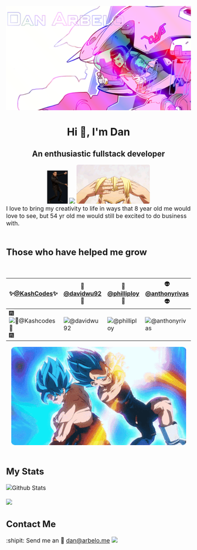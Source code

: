 


<a href="https://govepitr.github.io" target="_blank">
<img src="./Assets/images/D.Va.png">
</a>






<div align="center">
  <h1> Hi 👋, I'm Dan</h1>
    <h2>An enthusiastic fullstack developer</h2>
      <img src="./Assets/images/WSDisplay.png" height="90">
      <img src="https://weather-icon.journeyad.repl.co/@mesa?v=1"/>
      <img src="./Assets/images/Pillar.gif">    
</div>

  
<div>
<font size="3">I love to bring my creativity to life in ways that 8 year old me would love to see, but 54 yr old me would still be excited to do business with.<font/>
<div/>
<br/>

## Those who have helped me grow
<br/>



✨[@KashCodes](https://github.com/KashCodes)✨ | 🧙[@davidwu92](https://github.com/davidwu92)🧙 |👾[@philliploy](https://github.com/philliploy)👾 |  👽[@anthonyrivas](https://github.com/anthonyrivas)👽
--- | --- | --- | ---
🎆![💖@Kashcodes💖](https://avatars.githubusercontent.com/KashCodes?s=150&v=1)🎆 | ![@davidwu92](https://avatars.githubusercontent.com/davidwu92?s=150&v=1) | ![@philliploy](https://avatars.githubusercontent.com/u/40612029?s=150&v=4) | ![@anthonyrivas](https://avatars.githubusercontent.com/u/34780493?s=150&v=4)

  
  
  <div align="center">
  <img src="./Assets/images/TeamWork.gif" >
  </div>





  <br/>

  


  ## My Stats
   
![Github Stats](https://github-readme-stats.govepitr.vercel.app/api?username=Govepitr&show_icons=true&bg_color=23,6dedfa,131240&title_color=000000&text_color=ffffff&icon_color=ffffff)<br/>
<br/> 
![](https://github-readme-stats.govepitr.vercel.app/api/top-langs?username=Govepitr&langs_count=6&layout=compact&bg_color=23,6dedfa,131240&title_color=000000&text_color=ffffff&icon_color=ffffff)
  








  ## Contact Me
  :shipit: Send me an 📜 [dan@arbelo.me](mailto:dan@arbelo.me) 
![](https://hit.yhype.me/github/profile?user_id=75289900)
